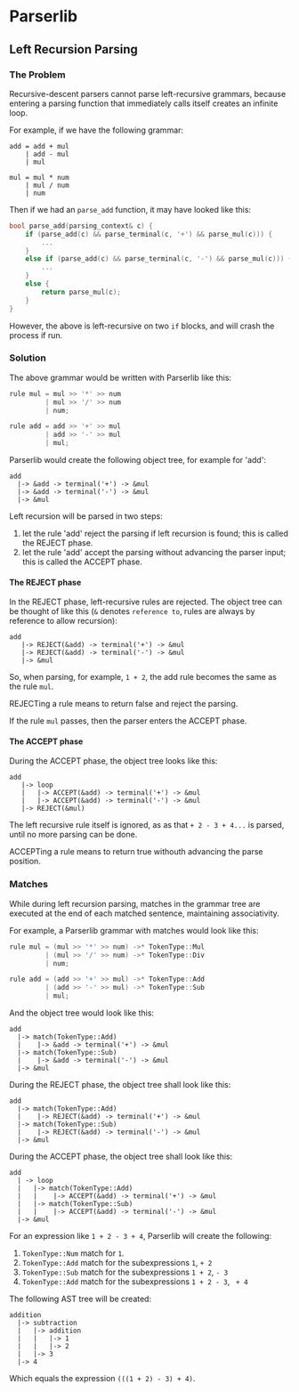 # Parserlib

## Left Recursion Parsing

### The Problem

Recursive-descent parsers cannot parse left-recursive grammars, because entering a parsing function that immediately calls itself creates an infinite loop.

For example, if we have the following grammar:

```
add = add + mul
    | add - mul
    | mul
        
mul = mul * num
    | mul / num
    | num
```        

Then if we had an `parse_add` function, it may have looked like this:

```cpp
bool parse_add(parsing_context& c) {
	if (parse_add(c) && parse_terminal(c, '+') && parse_mul(c))) {
        ...
    }
    else if (parse_add(c) && parse_terminal(c, '-') && parse_mul(c))) {
        ...
    }
    else {
    	return parse_mul(c);
    }
}
```

However, the above is left-recursive on two `if` blocks, and will crash the process if run.

### Solution

The above grammar would be written with Parserlib like this:

```cpp
rule mul = mul >> '*' >> num 
         | mul >> '/' >> num
         | num;

rule add = add >> '+' >> mul
         | add >> '-' >> mul
         | mul;
```

Parserlib would create the following object tree, for example for 'add':

```
add
  |-> &add -> terminal('+') -> &mul
  |-> &add -> terminal('-') -> &mul
  |-> &mul    
```

Left recursion will be parsed in two steps:

1. let the rule 'add' reject the parsing if left recursion is found; this is called the REJECT phase.
2. let the rule 'add' accept the parsing without advancing the parser input; this is called the ACCEPT phase.

#### The REJECT phase

In the REJECT phase, left-recursive rules are rejected. The object tree can be thought of like this (`&` denotes `reference to`, rules are always by reference to allow recursion):

```
add
   |-> REJECT(&add) -> terminal('+') -> &mul
   |-> REJECT(&add) -> terminal('-') -> &mul
   |-> &mul
```

So, when parsing, for example, `1 + 2`, the add rule becomes the same as the rule `mul`.

REJECTing a rule means to return false and reject the parsing.

If the rule `mul` passes, then the parser enters the ACCEPT phase.

#### The ACCEPT phase

During the ACCEPT phase, the object tree looks like this:

```
add
   |-> loop
   |   |-> ACCEPT(&add) -> terminal('+') -> &mul
   |   |-> ACCEPT(&add) -> terminal('-') -> &mul
   |-> REJECT(&mul)
```

The left recursive rule itself is ignored, as as that `+ 2 - 3 + 4...` is parsed, until no more parsing can be done.

ACCEPTing a rule means to return true withouth advancing the parse position.

### Matches

While during left recursion parsing, matches in the grammar tree are executed at the end of each matched sentence, maintaining associativity.

For example, a Parserlib grammar with matches would look like this:

```cpp
rule mul = (mul >> '*' >> num) ->* TokenType::Mul
         | (mul >> '/' >> num) ->* TokenType::Div
         | num;

rule add = (add >> '+' >> mul) ->* TokenType::Add
         | (add >> '-' >> mul) ->* TokenType::Sub
         | mul;
```

And the object tree would look like this:

```
add
  |-> match(TokenType::Add)
  |    |-> &add -> terminal('+') -> &mul
  |-> match(TokenType::Sub)
  |    |-> &add -> terminal('-') -> &mul
  |-> &mul    
```

During the REJECT phase, the object tree shall look like this:

```
add
  |-> match(TokenType::Add)
  |    |-> REJECT(&add) -> terminal('+') -> &mul
  |-> match(TokenType::Sub)
  |    |-> REJECT(&add) -> terminal('-') -> &mul
  |-> &mul    
```

During the ACCEPT phase, the object tree shall look like this:
```
add
  | -> loop
  |   |-> match(TokenType::Add)
  |   |    |-> ACCEPT(&add) -> terminal('+') -> &mul
  |   |-> match(TokenType::Sub)
  |   |    |-> ACCEPT(&add) -> terminal('-') -> &mul
  |-> &mul    
```

For an expression like `1 + 2 - 3 + 4`, Parserlib will create the following:

 1. `TokenType::Num` match for `1`.
 1. `TokenType::Add` match for the subexpressions `1`, `+ 2`
 1. `TokenType::Sub` match for the subexpressions `1 + 2`, `- 3`
 1. `TokenType::Add` match for the subexpressions `1 + 2 - 3`, ` + 4`

The following AST tree will be created:

```
addition
  |-> subtraction
  |   |-> addition
  |   |   |-> 1
  |   |   |-> 2
  |   |-> 3
  |-> 4
```

Which equals the expression `(((1 + 2) - 3) + 4)`.
